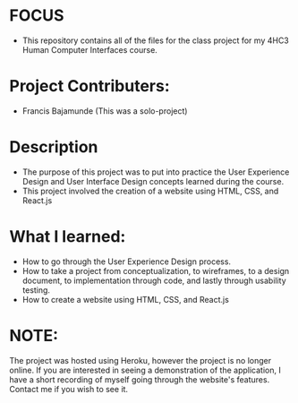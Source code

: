 # FOCUS
- This repository contains all of the files for the class project for my 4HC3 Human Computer Interfaces course.

# Project Contributers:
- Francis Bajamunde (This was a solo-project)

# Description
- The purpose of this project was to put into practice the User Experience Design and User Interface Design concepts learned during the course.
- This project involved the creation of a website using HTML, CSS, and React.js

# What I learned:
- How to go through the User Experience Design process.
- How to take a project from conceptualization, to wireframes, to a design document, to implementation through code, and lastly through usability testing.
- How to create a website using HTML, CSS, and React.js

# NOTE:
The project was hosted using Heroku, however the project is no longer online. If you are interested in seeing a demonstration of the application, I have a short recording of myself going through the website's features. Contact me if you wish to see it.
